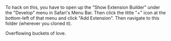 To hack on this, you have to open up the "Show Extension Builder" under the "Develop" menu in Safari's Menu Bar. Then click the little "+" icon at the bottom-left of that menu and click "Add Extension". Then navigate to this folder (wherever you cloned it).

Overflowing buckets of love.
